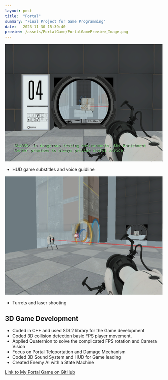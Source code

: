 ```yaml
---
layout: post
title:  "Portal"
summary: "Final Project for Game Programming"
date:   2023-11-30 15:39:40
preview: /assets/PortalGame/PortalGamePreview_Image.png
---
```


![Picture 1](/assets/PortalGame/PortalGameImage.png)

- HUD game substitles and voice guidline

![Picture 2](/assets/PortalGame/PortalGamePellet.png)

- Turrets and laser shooting



## 3D Game Development

- Coded in C++ and used SDL2 library for the Game development
- Coded 3D collision detection basic FPS player movement.
- Applied Quaternion to solve the complicated FPS rotation and Camera Vision
- Focus on Portal Teleportation and Damage Mechanism
- Coded 3D Sound System and HUD for Game leading
- Created Enemy AI with a State Machine 

[Link to My Portal Game on GitHub](https://github.com/itp380-20233/labs-Peter00796/tree/master/Lab12)

